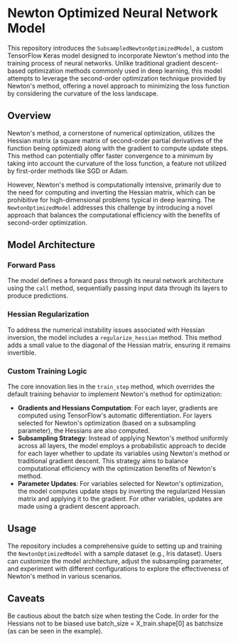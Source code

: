# Newton Optimized Neural Network Model

This repository introduces the `SubsampledNewtonOptimizedModel`, a custom TensorFlow Keras model designed to incorporate Newton's method into the training process of neural networks. Unlike traditional gradient descent-based optimization methods commonly used in deep learning, this model attempts to leverage the second-order optimization technique provided by Newton's method, offering a novel approach to minimizing the loss function by considering the curvature of the loss landscape.

## Overview

Newton's method, a cornerstone of numerical optimization, utilizes the Hessian matrix (a square matrix of second-order partial derivatives of the function being optimized) along with the gradient to compute update steps. This method can potentially offer faster convergence to a minimum by taking into account the curvature of the loss function, a feature not utilized by first-order methods like SGD or Adam.

However, Newton's method is computationally intensive, primarily due to the need for computing and inverting the Hessian matrix, which can be prohibitive for high-dimensional problems typical in deep learning. The `NewtonOptimizedModel` addresses this challenge by introducing a novel approach that balances the computational efficiency with the benefits of second-order optimization.

## Model Architecture

### Forward Pass

The model defines a forward pass through its neural network architecture using the `call` method, sequentially passing input data through its layers to produce predictions.

### Hessian Regularization

To address the numerical instability issues associated with Hessian inversion, the model includes a `regularize_hessian` method. This method adds a small value to the diagonal of the Hessian matrix, ensuring it remains invertible.

### Custom Training Logic

The core innovation lies in the `train_step` method, which overrides the default training behavior to implement Newton's method for optimization:

- **Gradients and Hessians Computation**: For each layer, gradients are computed using TensorFlow's automatic differentiation. For layers selected for Newton's optimization (based on a subsampling parameter), the Hessians are also computed.
- **Subsampling Strategy**: Instead of applying Newton's method uniformly across all layers, the model employs a probabilistic approach to decide for each layer whether to update its variables using Newton's method or traditional gradient descent. This strategy aims to balance computational efficiency with the optimization benefits of Newton's method.
- **Parameter Updates**: For variables selected for Newton's optimization, the model computes update steps by inverting the regularized Hessian matrix and applying it to the gradient. For other variables, updates are made using a gradient descent approach.

## Usage

The repository includes a comprehensive guide to setting up and training the `NewtonOptimizedModel` with a sample dataset (e.g., Iris dataset). Users can customize the model architecture, adjust the subsampling parameter, and experiment with different configurations to explore the effectiveness of Newton's method in various scenarios.

## Caveats

Be cautious about the batch size when testing the Code. In order for the Hessians not to be biased use batch_size = X_train.shape[0] as batchsize (as can be seen in the example).
